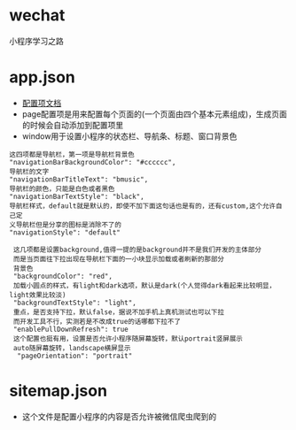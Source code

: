 # wechat
小程序学习之路


# app.json
- [配置项文档](https://developers.weixin.qq.com/miniprogram/dev/reference/configuration/app.html#pages)
- page配置项是用来配置每个页面的(一个页面由四个基本元素组成)，生成页面的时候会自动添加到配置项里
- window用于设置小程序的状态栏、导航条、标题、窗口背景色
```
这四项都是导航栏，第一项是导航栏背景色
"navigationBarBackgroundColor": "#cccccc",
导航栏的文字
"navigationBarTitleText": "bmusic",
导航栏的颜色，只能是白色或者黑色
"navigationBarTextStyle": "black",
导航栏样式，default就是默认的，即使不加下面这句话也是有的，还有custom,这个允许自己定
义导航栏但是分享的图标是消除不了的
"navigationStyle": "default"
```
```
 这几项都是设置background,值得一提的是background并不是我们开发的主体部分
 而是当页面往下拉出现在导航栏下面的一小块显示加载或者刷新的那部分
 背景色
 "backgroundColor": "red",
 加载小圆点的样式，有light和dark选项，默认是dark(个人觉得dark看起来比较明显，light效果比较淡)
 "backgroundTextStyle": "light",
 重点，是否支持下拉，默认false，据说不加手机上真机测试也可以下拉
 而开发工具不行，实测若是不改成true的话哪都下拉不了
 "enablePullDownRefresh": true
 这个配置也挺有用，设置是否允许小程序随屏幕旋转，默认portrait竖屏展示
 auto随屏幕旋转，landscape横屏显示
  "pageOrientation": "portrait"
```
# sitemap.json
- 这个文件是配置小程序的内容是否允许被微信爬虫爬到的
